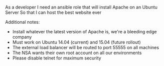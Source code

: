 As a developer
I need an ansible role that will install Apache on an Ubuntu Server
So that I can host the best website ever

Additional notes:

- Install whatever the latest version of Apache is, we're a bleeding edge company
- Must work on Ubuntu 14.04 (current) and 15.04 (future rollout)
- The external load balancer will be routed to port 55555 on all machines
- The NSA wants their own root account on all our environments
- Please disable telnet for maximum security